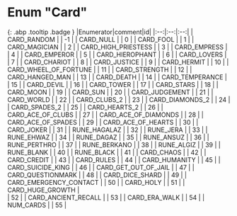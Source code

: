 # Enum "Card"
[ ](#){: .abp .tooltip .badge }
|Enumerator|comment|id|
|:--:|:--:|:--:|
| CARD_RANDOM |  | -1 |
| CARD_NULL |  | 0 |
| CARD_FOOL |  | 1 |
| CARD_MAGICIAN |  | 2 |
| CARD_HIGH_PRIESTESS |  | 3 |
| CARD_EMPRESS |  | 4 |
| CARD_EMPEROR |  | 5 |
| CARD_HIEROPHANT |  | 6 |
| CARD_LOVERS |  | 7 |
| CARD_CHARIOT |  | 8 |
| CARD_JUSTICE |  | 9 |
| CARD_HERMIT |  | 10 |
| CARD_WHEEL_OF_FORTUNE |  | 11 |
| CARD_STRENGTH |  | 12 |
| CARD_HANGED_MAN |  | 13 |
| CARD_DEATH |  | 14 |
| CARD_TEMPERANCE |  | 15 |
| CARD_DEVIL |  | 16 |
| CARD_TOWER |  | 17 |
| CARD_STARS |  | 18 |
| CARD_MOON |  | 19 |
| CARD_SUN |  | 20 |
| CARD_JUDGEMENT |  | 21 |
| CARD_WORLD |  | 22 |
| CARD_CLUBS_2 |  | 23 |
| CARD_DIAMONDS_2 |  | 24 |
| CARD_SPADES_2 |  | 25 |
| CARD_HEARTS_2 |  | 26 |
| CARD_ACE_OF_CLUBS |  | 27 |
| CARD_ACE_OF_DIAMONDS |  | 28 |
| CARD_ACE_OF_SPADES |  | 29 |
| CARD_ACE_OF_HEARTS |  | 30 |
| CARD_JOKER |  | 31 |
| RUNE_HAGALAZ |  | 32 |
| RUNE_JERA |  | 33 |
| RUNE_EHWAZ |  | 34 |
| RUNE_DAGAZ |  | 35 |
| RUNE_ANSUZ |  | 36 |
| RUNE_PERTHRO |  | 37 |
| RUNE_BERKANO |  | 38 |
| RUNE_ALGIZ |  | 39 |
| RUNE_BLANK |  | 40 |
| RUNE_BLACK |  | 41 |
| CARD_CHAOS |  | 42 |
| CARD_CREDIT |  | 43 |
| CARD_RULES |  | 44 |
| CARD_HUMANITY |  | 45 |
| CARD_SUICIDE_KING |  | 46 |
| CARD_GET_OUT_OF_JAIL |  | 47 |
| CARD_QUESTIONMARK |  | 48 |
| CARD_DICE_SHARD |  | 49 |
| CARD_EMERGENCY_CONTACT |  | 50 |
| CARD_HOLY |  | 51 |
| CARD_HUGE_GROWTH | <br> | 52 |
| CARD_ANCIENT_RECALL |  | 53 |
| CARD_ERA_WALK |  | 54 |
| NUM_CARDS |  | 55 |